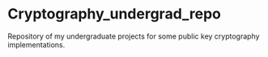 # Cryptography_undergrad_repo
Repository of my undergraduate projects for some public key cryptography implementations.
